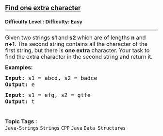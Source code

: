 <h2><a href="https://www.geeksforgeeks.org/problems/find-one-extra-character/1?page=2&category=Java&difficulty=Easy&sortBy=submissions">Find one extra character</a></h2><h3>Difficulty Level : Difficulty: Easy</h3><hr><div class="problems_problem_content__Xm_eO"><p><span style="font-size: 18px;">Given two strings <strong>s1 </strong>and <strong>s2 </strong>which are of lengths <strong>n</strong> and <strong>n+1</strong>. The second string contains all the character of the first string, but there is <strong>one extra</strong> character. Your task to find the extra character in the second string and return it.</span><span style="font-size: 18px;">&nbsp;</span></p>
<p><span style="font-size: 18px;"><strong>Examples:</strong></span></p>
<pre><span style="font-size: 18px;"><strong>Input: </strong>s1 = </span><span style="font-size: 18px;">abcd</span><span style="font-size: 18px;">, </span><span style="font-size: 18px;">s2 = badce</span>
<span style="font-size: 18px;"><strong>Output: </strong>e</span></pre>
<pre><span style="font-size: 18px;"><strong>Input: </strong>s1 = efg, s2 = gtfe
<strong>Output: </strong>t</span></pre></div><br><p><span style=font-size:18px><strong>Topic Tags : </strong><br><code>Java-Strings</code>&nbsp;<code>Strings</code>&nbsp;<code>CPP</code>&nbsp;<code>Java</code>&nbsp;<code>Data Structures</code>&nbsp;